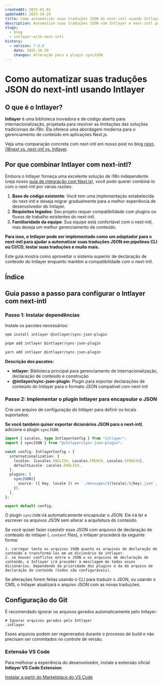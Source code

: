 ```yaml
---
createdAt: 2025-01-02
updatedAt: 2025-10-29
title: Como automatizar suas traduções JSON do next-intl usando Intlayer
description: Automatize suas traduções JSON com Intlayer e next-intl para uma internacionalização aprimorada em aplicações Next.js.
slugs:
  - blog
  - intlayer-with-next-intl
history:
  - version: 7.0.0
    date: 2025-10-29
    changes: Alteração para o plugin syncJSON
---
```


# Como automatizar suas traduções JSON do next-intl usando Intlayer

## O que é o Intlayer?

**Intlayer** é uma biblioteca inovadora e de código aberto para internacionalização, projetada para resolver as limitações das soluções tradicionais de i18n. Ela oferece uma abordagem moderna para o gerenciamento de conteúdo em aplicações Next.js.

Veja uma comparação concreta com next-intl em nosso post no blog [next-i18next vs. next-intl vs. Intlayer](https://github.com/aymericzip/intlayer/blob/main/docs/blog/pt/next-i18next_vs_next-intl_vs_intlayer.md).

## Por que combinar Intlayer com next-intl?

Embora o Intlayer forneça uma excelente solução de i18n independente (veja nosso [guia de integração com Next.js](https://github.com/aymericzip/intlayer/blob/main/docs/docs/pt/intlayer_with_nextjs_16.md)), você pode querer combiná-lo com o next-intl por várias razões:

1. **Base de código existente**: Você tem uma implementação estabelecida do next-intl e deseja migrar gradualmente para a melhor experiência de desenvolvedor do Intlayer.
2. **Requisitos legados**: Seu projeto requer compatibilidade com plugins ou fluxos de trabalho existentes do next-intl.
3. **Familiaridade da equipe**: Sua equipe está confortável com o next-intl, mas deseja um melhor gerenciamento de conteúdo.

**Para isso, o Intlayer pode ser implementado como um adaptador para o next-intl para ajudar a automatizar suas traduções JSON em pipelines CLI ou CI/CD, testar suas traduções e muito mais.**

Este guia mostra como aproveitar o sistema superior de declaração de conteúdo do Intlayer enquanto mantém a compatibilidade com o next-intl.

## Índice

<TOC/>

## Guia passo a passo para configurar o Intlayer com next-intl

### Passo 1: Instalar dependências

Instale os pacotes necessários:

```bash packageManager="npm"
npm install intlayer @intlayer/sync-json-plugin
```

```bash packageManager="pnpm"
pnpm add intlayer @intlayer/sync-json-plugin
```

```bash packageManager="yarn"
yarn add intlayer @intlayer/sync-json-plugin
```

**Descrição dos pacotes:**

- **intlayer**: Biblioteca principal para gerenciamento de internacionalização, declaração de conteúdo e construção
- **@intlayer/sync-json-plugin**: Plugin para exportar declarações de conteúdo do Intlayer para o formato JSON compatível com next-intl

### Passo 2: Implementar o plugin Intlayer para encapsular o JSON

Crie um arquivo de configuração do Intlayer para definir os locais suportados:

**Se você também quiser exportar dicionários JSON para o next-intl**, adicione o plugin `syncJSON`:

```typescript fileName="intlayer.config.ts"
import { Locales, type IntlayerConfig } from "intlayer";
import { syncJSON } from "@intlayer/sync-json-plugin";

const config: IntlayerConfig = {
  internationalization: {
    locales: [Locales.ENGLISH, Locales.FRENCH, Locales.SPANISH],
    defaultLocale: Locales.ENGLISH,
  },
  plugins: [
    syncJSON({
      source: ({ key, locale }) => `./messages/${locale}/${key}.json`,
    }),
  ],
};

export default config;
```

O plugin `syncJSON` irá automaticamente encapsular o JSON. Ele irá ler e escrever os arquivos JSON sem alterar a arquitetura do conteúdo.

Se você quiser fazer coexistir esse JSON com arquivos de declaração de conteúdo do intlayer (`.content` files), o Intlayer procederá da seguinte forma:

    1. carregar tanto os arquivos JSON quanto os arquivos de declaração de conteúdo e transformá-los em um dicionário do intlayer.
    2. se houver conflitos entre o JSON e os arquivos de declaração de conteúdo, o Intlayer irá proceder à mesclagem de todos esses dicionários. Dependendo da prioridade dos plugins e da do arquivo de declaração de conteúdo (todos são configuráveis).

Se alterações forem feitas usando o CLI para traduzir o JSON, ou usando o CMS, o Intlayer atualizará o arquivo JSON com as novas traduções.

## Configuração do Git

É recomendado ignorar os arquivos gerados automaticamente pelo Intlayer:

```plaintext fileName=".gitignore"
# Ignorar arquivos gerados pelo Intlayer
.intlayer
```

Esses arquivos podem ser regenerados durante o processo de build e não precisam ser commitados no controle de versão.

### Extensão VS Code

Para melhorar a experiência do desenvolvedor, instale a extensão oficial **Intlayer VS Code Extension**:

[Instalar a partir do Marketplace do VS Code](https://marketplace.visualstudio.com/items?itemName=intlayer.intlayer-vs-code-extension)
